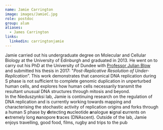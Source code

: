 ```yaml
---
name: Jamie Carrington
image: images/JamieC.jpg
role: postdoc
group: alum
aliases:
  - James Carrington
links:
  linkedin: carringtonjamie
---
```


Jamie carried out his undergraduate degree on Molecular and Cellular Biology at the University of Edinburgh and graduated in 2013.
He went on to carry out his PhD at the University of Dundee with [Professor Julian Blow](http://www.lifesci.dundee.ac.uk/people/julian-blow)
and submitted his thesis in 2017: "*Post-Replicative Resolution of Under-Replication*”. This work demonstrates that canonical DNA replication
during S phase is not sufficient to complete genomic duplication in unperturbed human cells, and explores how human cells necessarily 
transmit the resultant unusual DNA structures through mitosis and beyond.  
In the Nieduszynksi lab, Jamie is continuing research on the regulation of DNA replication and is currently working towards 
mapping and characterising the stochastic activity of replication origins and forks through a human S phase by
**d**etecting **n**ucleotide **a**nalogue **s**ignal **c**urrents on **e**xtremely long **n**anopore **t**races (DNAscent).
Outside of the lab, Jamie enjoys travelling, good food, films, rugby and trips to the pub
